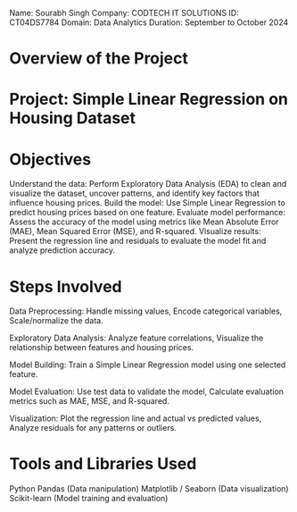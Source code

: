 Name: Sourabh Singh
Company: CODTECH IT SOLUTIONS
ID: CT04DS7784 
Domain: Data Analytics
Duration: September to October 2024


# Overview of the Project

# Project: Simple Linear Regression on Housing Dataset

# Objectives
Understand the data: Perform Exploratory Data Analysis (EDA) to clean and visualize the dataset, uncover patterns, and identify key factors that influence housing prices.
Build the model: Use Simple Linear Regression to predict housing prices based on one feature.
Evaluate model performance: Assess the accuracy of the model using metrics like Mean Absolute Error (MAE), Mean Squared Error (MSE), and R-squared.
Visualize results: Present the regression line and residuals to evaluate the model fit and analyze prediction accuracy.

# Steps Involved
Data Preprocessing: Handle missing values, Encode categorical variables, Scale/normalize the data.

Exploratory Data Analysis: Analyze feature correlations, Visualize the relationship between features and housing prices.

Model Building: Train a Simple Linear Regression model using one selected feature.

Model Evaluation: Use test data to validate the model, Calculate evaluation metrics such as MAE, MSE, and R-squared.

Visualization: Plot the regression line and actual vs predicted values, Analyze residuals for any patterns or outliers.

# Tools and Libraries Used
Python
Pandas (Data manipulation)
Matplotlib / Seaborn (Data visualization)
Scikit-learn (Model training and evaluation)
